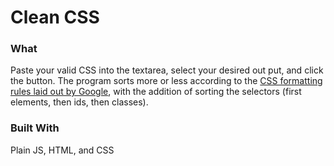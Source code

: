 # Clean CSS

### What
Paste your valid CSS into the textarea, select your desired out put, and click the button. The program sorts more or less according to the [CSS formatting rules laid out by Google](https://google.github.io/styleguide/htmlcssguide.xml#CSS_Formatting_Rules), with the addition of sorting the selectors (first elements, then ids, then classes).

### Built With
Plain JS, HTML, and CSS